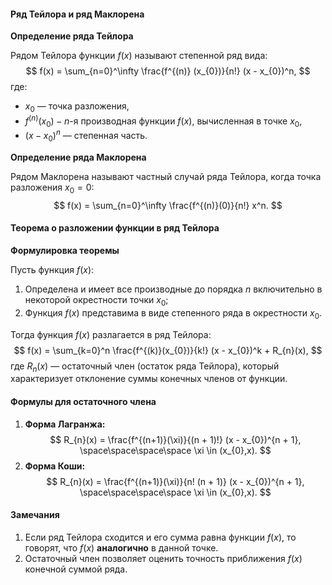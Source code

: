 #### Ряд Тейлора и ряд Маклорена

**Определение ряда Тейлора**

Рядом Тейлора функции $f(x)$ называют степенной ряд вида:
$$
f(x) = \sum_{n=0}^\infty \frac{f^{(n)} (x_{0})}{n!} (x - x_{0})^n,
$$
где:
- $x_{0}$ — точка разложения,
- $f^{(n)}(x_{0}) - n$-я производная функции $f(x)$, вычисленная в точке $x_{0}$​,
- $(x−x_{0})^n$ — степенная часть.

**Определение ряда Маклорена**

Рядом Маклорена называют частный случай ряда Тейлора, когда точка разложения $x_{0} = 0:$
$$
f(x) = \sum_{n=0}^\infty \frac{f^{(n)}(0)}{n!} x^n.
$$

#### Теорема о разложении функции в ряд Тейлора

**Формулировка теоремы**

Пусть функция $f(x):$
1. Определена и имеет все производные до порядка $n$ включительно в некоторой окрестности точки $x_{0}$​;
2. Функция $f(x)$ представима в виде степенного ряда в окрестности $x_{0}$​.

Тогда функция $f(x)$ разлагается в ряд Тейлора:
$$
f(x) = \sum_{k=0}^n \frac{f^{(k)}(x_{0})}{k!} (x - x_{0})^k + R_{n}(x),
$$
где $R_{n}(x)$ — остаточный член (остаток ряда Тейлора), который характеризует отклонение суммы конечных членов от функции.

#### Формулы для остаточного члена

1. **Форма Лагранжа:**
	$$
	R_{n}(x) = \frac{f^{(n+1)}(\xi)}{(n + 1)!} (x - x_{0})^{n + 1}, \space\space\space\space \xi \in (x_{0},x).
	$$
2. **Форма Коши:**
	$$
	R_{n}(x) = \frac{f^{(n+1)}(\xi)}{n! (n + 1)} (x - x_{0})^{n + 1}, \space\space\space\space \xi \in (x_{0},x).
	$$

#### Замечания

1. Если ряд Тейлора сходится и его сумма равна функции $f(x)$, то говорят, что $f(x)$ **аналогично** в данной точке.
2. Остаточный член позволяет оценить точность приближения $f(x)$ конечной суммой ряда.